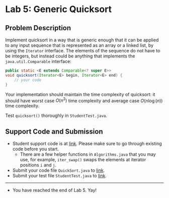 # Lab 5: Generic Quicksort

## Problem Description

Implement quicksort in a way that is generic enough that it can be
applied to any input sequence that is represented as an array or a
linked list, by using the `Iterator` interface.
The elements of the sequence do not have to be integers,
but instead could be anything that implements the
`java.util.Comparable` interface:

```java
public static <E extends Comparable<? super E>>
void quicksort(Iterator<E> begin, Iterator<E> end) {
    // your code
}
```

Your implementation should maintain the time complexity of quicksort:
it should have worst case $O(n^2)$ time complexity and average case
$O(n\log(n))$ time complexity.

Test `quicksort()` thoroughly in `StudentTest.java`.

## Support Code and Submission

+ Student support code is at [link](https://github.com/IUDataStructuresCourse/quick-sort-student-support-code).
  Please make sure to go through existing code before you start.
  * There are a few helper functions in `Algorithms.java` that you may use,
    for example, `iter_swap()` swaps the elements at iterator positions `i` and `j`.
+ Submit your code file `QuickSort.java` to
  [link](https://autograder.luddy.indiana.edu/web/project/906).
+ Submit your test file `StudentTest.java` to
  [link](https://autograder.luddy.indiana.edu/web/project/938).

-----------------

* You have reached the end of Lab 5. Yay!

